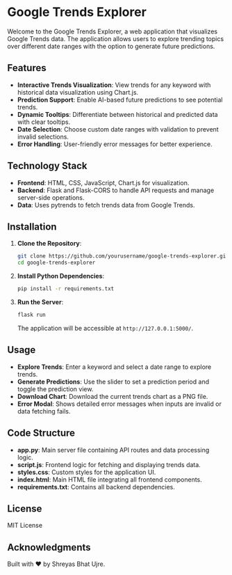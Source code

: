 # Google Trends Explorer

Welcome to the Google Trends Explorer, a web application that visualizes Google Trends data. The application allows users to explore trending topics over different date ranges with the option to generate future predictions.

## Features

- **Interactive Trends Visualization**: View trends for any keyword with historical data visualization using Chart.js.
- **Prediction Support**: Enable AI-based future predictions to see potential trends.
- **Dynamic Tooltips**: Differentiate between historical and predicted data with clear tooltips.
- **Date Selection**: Choose custom date ranges with validation to prevent invalid selections.
- **Error Handling**: User-friendly error messages for better experience.

## Technology Stack

- **Frontend**: HTML, CSS, JavaScript, Chart.js for visualization.
- **Backend**: Flask and Flask-CORS to handle API requests and manage server-side operations.
- **Data**: Uses pytrends to fetch trends data from Google Trends.

## Installation

1. **Clone the Repository**:
    ```bash
    git clone https://github.com/yourusername/google-trends-explorer.git
    cd google-trends-explorer
    ```

2. **Install Python Dependencies**:
    ```bash
    pip install -r requirements.txt
    ```

3. **Run the Server**:
    ```bash
    flask run
    ```
   The application will be accessible at `http://127.0.0.1:5000/`.

## Usage

- **Explore Trends**: Enter a keyword and select a date range to explore trends.
- **Generate Predictions**: Use the slider to set a prediction period and toggle the prediction view.
- **Download Chart**: Download the current trends chart as a PNG file.
- **Error Modal**: Shows detailed error messages when inputs are invalid or data fetching fails.

## Code Structure

- **app.py**: Main server file containing API routes and data processing logic.
- **script.js**: Frontend logic for fetching and displaying trends data.
- **styles.css**: Custom styles for the application UI.
- **index.html**: Main HTML file integrating all frontend components.
- **requirements.txt**: Contains all backend dependencies.

## License

MIT License

## Acknowledgments

Built with ❤️ by Shreyas Bhat Ujre.

